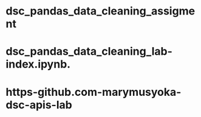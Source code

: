 # dsc_pandas_data_cleaning_assigment
# dsc_pandas_data_cleaning_lab-index.ipynb.
# https-github.com-marymusyoka-dsc-apis-lab
